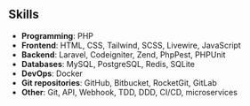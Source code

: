 ## Skills
- **Programming**: PHP
- **Frontend**: HTML, CSS, Tailwind, SCSS, Livewire, JavaScript
- **Backend**: Laravel, Codeigniter, Zend, PhpPest, PHPUnit
- **Databases**: MySQL, PostgreSQL, Redis, SQLite
- **DevOps**: Docker
- **Git repositories**: GitHub, Bitbucket, RocketGit, GitLab
- **Other**: Git, API, Webhook, TDD, DDD, CI/CD, microservices
